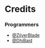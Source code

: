# Credits

### Programmers

- [@ZilverBlade](https://www.github.com/ZilverBlade)
- [@DhiBaid](https://www.github.com/DHIBAID)
